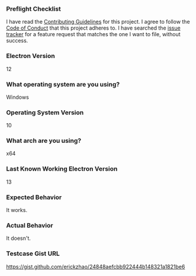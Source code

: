 ### Preflight Checklist

I have read the [Contributing Guidelines](https://github.com/electron/electron/blob/master/CONTRIBUTING.md) for this project.
I agree to follow the [Code of Conduct](https://github.com/electron/electron/blob/master/CODE_OF_CONDUCT.md) that this project adheres to.
I have searched the [issue tracker](https://www.github.com/electron/electron/issues) for a feature request that matches the one I want to file, without success.

### Electron Version

12

### What operating system are you using?

Windows

### Operating System Version

10

### What arch are you using?

x64

### Last Known Working Electron Version

13

### Expected Behavior

It works.

### Actual Behavior

It doesn't.

### Testcase Gist URL

https://gist.github.com/erickzhao/24848aefcbb922444b148321a1821be6
